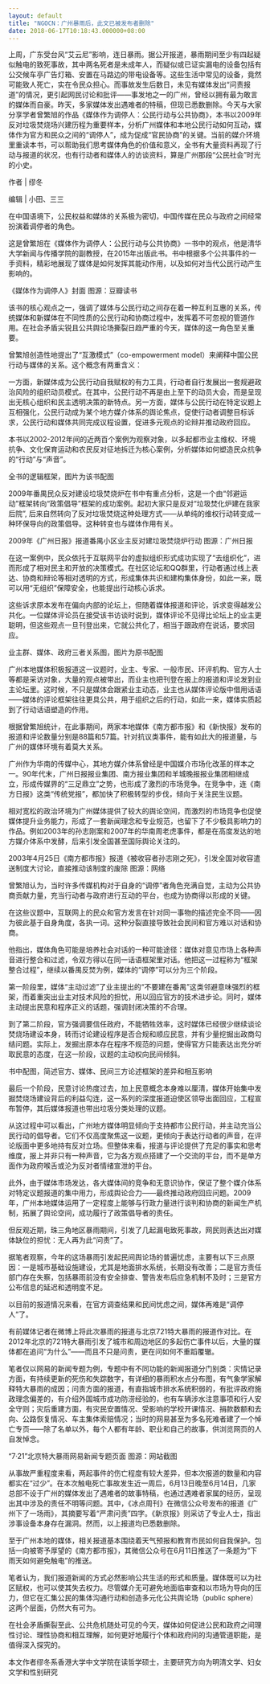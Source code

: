 ```yaml
---
layout: default
title: "NGOCN：广州暴雨后，此文已被发布者删除"
date: 2018-06-17T10:18:43.000000+08:00
---
```


上周，广东受台风“艾云尼”影响，连日暴雨。据公开报道，暴雨期间至少有四起疑似触电的致死事故，其中两名死者是未成年人，而疑似或已证实漏电的设备包括有公交候车亭广告灯箱、安置在马路边的带电设备等。这些生活中常见的设备，竟然可能致人死亡，实在令民众担心。而事故发生后数日，未见有媒体发出“问责报道”的情况，更引起网民讨论和批评——事发地之一的广州，曾经以拥有最为敢言的媒体而自豪。昨天，多家媒体发出遇难者的特稿，但现已悉数删除。今天与大家分享学者曾繁旭的作品《媒体作为调停人：公民行动与公共协商》，本书以2009年反对垃圾焚烧场兴建历程为重要样本，分析广州媒体和本地公民行动如何互动，媒体作为官方和民众之间的“调停人”，成为促成“官民协商”的关键。当前的媒介环境里重读本书，可以帮助我们思考媒体角色的价值和意义，全书有大量资料再现了行动与报道的状况，也有行动者和媒体人的访谈资料，算是广州那段“公民社会”时光的小史。

作者 | 缪冬


编辑 | 小田、三三

在中国语境下，公民权益和媒体的关系极为密切，中国传媒在民众与政府之间经常扮演着调停者的角色。

这是曾繁旭在《媒体作为调停人：公民行动与公共协商》一书中的观点，他是清华大学新闻与传播学院的副教授，在2015年出版此书。书中根据多个公共事件的一手资料，精彩地展现了媒体是如何发挥其能动作用，以及如何对当代公民行动产生影响的。


《媒体作为调停人》封面 图源：豆瓣读书

该书的核心观点之一，强调了媒体与公民行动之间存在着一种互利互惠的关系，传统媒体和新媒体在不同性质的公民行动和协商过程中，发挥着不可忽视的管道作用。在社会矛盾尖锐且公共舆论场撕裂日趋严重的今天，媒体的这一角色至关重要。

曾繁旭创造性地提出了“互激模式”（co-empowerment model）来阐释中国公民行动与媒体的关系。这个概念有两重含义：

一方面，新媒体成为公民行动自我赋权的有力工具，行动者自行发展出一套规避政治风险的组织动员模式。在其中，公民行动不再是由上至下的动员大会，而是呈现出无核心组织和民主透明决策的新特点。另一方面，媒体与公民行动在特定议题上互相强化，公民行动成为某个地方媒介体系的舆论焦点，促使行动者调整目标诉求，公民行动和媒体共同完成议程设置，促进多元观点的论辩并推动政府回应。

本书以2002-2012年间的近两百个案例为观察对象，以多起都市业主维权、环境抗争、文化保育运动和农民反对征地拆迁为核心案例，分析媒体如何塑造民众抗争的“行动”与“声音”。


全书的逻辑框架，图片为该书配图

2009年番禺民众反对建设垃圾焚烧炉在书中有重点分析，这是一个由“邻避运动”框架转向“政策倡导”框架的成功案例。起初大家只是反对“垃圾焚化炉建在我家后院”, 后来自然转向了反对垃圾焚烧这种处理方式——从单纯的维权行动转变成一种环保导向的政策倡导。这种转变也与媒体作用有关。


2009年《广州日报》报道番禺小区业主反对建垃圾焚烧炉行动 图源：广州日报

在这一案例中，民众依托于互联网平台的虚拟组织形式成功实现了“去组织化”，进而形成了相对民主和开放的决策模式。在社区论坛和QQ群里，行动者通过线上表达、协商和辩论等相对透明的方式，形成集体共识和建构集体身份，如此一来，既可以用“无组织”保障安全，也能提出行动核心诉求。

这些诉求原本发布在偏向内部的论坛上，但随着媒体报道和评论，诉求变得越发公共化。一位媒体评论员在接受该书访谈时说到，媒体评论不见得比论坛上的业主更聪明，但这些观点一旦刊登出来，它就公共化了，相当于跟政府在说话，要求回应。


业主群、媒体、政府三者关系图，图片为原书配图

广州本地媒体积极报道这一议题时，业主、专家、一般市民、环评机构、官方人士等都是采访对象，大量的观点被带出，而业主也把刊登在报上的报道和评论发到业主论坛里。这时候，不只是媒体会跟紧业主动态，业主也从媒体评论版中借用话语——媒体的评论框架往往更具公共，用于组织之后的行动，如此一来，媒体实质起到了行动话语塑造的作用。

根据曾繁旭统计，在此事期间，两家本地媒体《南方都市报》和《新快报》发布的报道和评论数量分别是88篇和57篇。针对抗议类事件，能有如此大的报道量，与广州的媒体环境有着莫大关系。

广州作为华南的传媒中心，其地方媒介体系曾经是中国媒介市场化改革的样本之一。90年代末，广州日报报业集团、南方报业集团和羊城晚报报业集团相继成立，形成传媒界的“三足鼎立”之势，也形成了激烈的市场竞争。在竞争中，连《南方日报》这类“传统党报”，都加快了积极转型的步伐，倾向于关注民生议题。

相对宽松的政治环境为广州媒体提供了较大的舆论空间，而激烈的市场竞争也促使媒体提升业务能力，形成了一套新闻理念和专业规范，也留下了不少极具影响力的作品。例如2003年的孙志刚案和2007年的华南周老虎事件，都是在高度发达的地方媒介体系中发酵，后来引发全国甚至国际舆论关注的。


2003年4月25日《南方都市报》报道《被收容者孙志刚之死》，引发全国对收容遣送制度大讨论，直接推动该制度的废除 图源：网络

曾繁旭认为，当时许多传媒机构对于自身的“调停”者角色充满自觉，主动为公共协商贡献力量，充当行动者与政府进行互动的平台，也成为协商得以形成的关键。

在这些议题中，互联网上的民众和官方发言在针对同一事物的描述完全不同——因为彼此基于自身角度，各执一词。这种分裂直接导致社会民间和官方难以对话和协商。

他指出，媒体角色可能是培养社会对话的一种可能途径：媒体对意见市场上各种声音进行整合和过滤，令双方得以在同一话语框架里对话。他把这一过程称为“框架整合过程”，继续以番禺反焚为例，媒体的“调停”可以分为三个阶段。

第一阶段里，媒体“主动过滤”了业主提出的“不要建在番禺”这类邻避意味强烈的框架，而着重突出业主对技术风险的担忧，用以回应官方的技术进步论。同时，媒体主动提出民意和程序正义的话题，强调封闭决策的不合理。

到了第二阶段，官方强调要信任政府，不能牺牲效率，这时媒体已经很少继续谈论焚烧场建设本身，转而讨论建设程序是否合规和顺应民意，并有少量挖掘出政商勾结问题。实际上，发掘出原本存在程序不规范的问题，使得官方只能表达出充分听取民意的态度，在这一阶段，议题的主动权向民间倾斜。


书中配图，简述官方、媒体、民间三方论述框架的差异和相互影响

最后一个阶段，民意讨论热度过去，加上民意概念本身难以厘清，媒体开始集中发掘焚烧场建设背后的利益勾连，这一系列的深度报道迫使区领导出面回应，工程宣布暂停，其后媒体报道也带出垃圾分类处理的议题。

从这过程中可以看出，广州地方媒体明显倾向于支持都市公民行动，并主动充当公民行动的倡导者。它们不仅高度聚焦这一议题，更倾向于表达行动者的声音，在评论版面中更多地持有反对立场。但整体来看，报道与评论提供了充足的事实和思考维度，报上并非只有一种声音，它为各方观点搭建了一个交流的平台，而不是单方面作为政府喉舌或沦为反对者情绪宣泄的平台。

此外，由于媒体市场发达，各大媒体间的竞争和无意识协作，保证了整个媒介体系对特定议题报道的集中用力，形成舆论合力——最终推动政府回应问题。2009年，广州本地媒体运用了一定程度上能够与行政力量进行谈判和协商的新闻生产机制，拓展了舆论空间，成功履行了政策倡导者的责任。

但反观近期，珠三角地区暴雨期间，引发了几起漏电致死事故，网民则表达出对媒体缺位的担忧：无人再为此“问责”了。

据笔者观察，今年的这场暴雨引发起民间舆论场的普遍忧虑，主要有以下三点原因：一是城市基础设施建设，尤其是地面排水系统，长期没有改善；二是官方责任部门存在失察，包括暴雨前没有安全排查、警告发布后应急机制不及时；三是官方公布信息的延迟和透明度不足。

以目前的报道情况来看，在官方调查结果和民间忧虑之间，媒体再难是“调停人”了。

有前媒体记者在微博上将此次暴雨的报道与北京721特大暴雨的报道作对比。在2012年北京的721特大暴雨引发了城市和周边地区的多起伤亡事件以后，大量的媒体都在追问“为什么”——而且不只是问责，更在问如何不重蹈覆辙。

笔者仅以网易的新闻专题为例，专题中有不同功能的新闻报道分门别类：灾情记录方面，有持续更新的死伤和失踪数字，有详细的暴雨积水点分布图，有气象学家解释特大暴雨的成因；问责方面的报道，有直指城市排水系统积弱的，有批评政府施政理念偏差的，有介绍外国城市成功防涝经验的，也有车辆涉水注意事项和行人安全守则；灾后重建方面，有灾民安置情况、受影响的学校开课情况、捐款数额和去向、公路恢复情况、车主集体索赔情况；当时的网易甚至为多名死难者建了一个悼亡专页——除了名单以外，每个人都有年龄、职业和自己的故事，供浏览网页的人自发悼念。


“7·21”北京特大暴雨网易新闻专题页面 图源：网站截图

从事故严重程度来看，两起事件的伤亡程度有较大差异，但本次报道的数量和内容都实在“过少”。在本次触电死亡事故发生近一周后，6月13日晚至6月14日，几家总部不设于广州的媒体发出了遇难者的故事特稿，也通过遇难者家属的经历，呈现出其中涉及的责任不明等问题。其中，《冰点周刊》在微信公众号发布的报道《广州下了一场雨》，其摘要写着“严肃问责”四字。《新京报》则采访了专业人士，指出涉事设备本身存在漏洞。然而，以上报道均已悉数删除。

至于广州本地的媒体，相关报道基本围绕着天气预报和教育市民如何自我保护。包括一向被寄予厚望的《南方都市报》，其微信公众号在6月11日推送了一条题为“下雨天如何避免触电”的推送。

笔者认为，我们报道新闻的方式必然影响公共生活的形式和质量。媒体既可以为社区赋权，也可以使其失去权力。尽管媒介无可避免地面临审查和以市场为导向的压力，但它在汇集公民的集体沟通行动和创造多元化公共舆论场（public sphere）这两个层面，仍然大有可为。

在社会矛盾撕裂至此、公共危机随处可见的今天，媒体如何促进公民和政府之间理性讨论、理性协商和相互理解，如何更好地履行个体和政府间的沟通管道职能，是值得深入探究的。

本文作者缪冬系香港大学中文学院在读哲学硕士，主要研究方向为明清文学、妇女文学和性别研究

